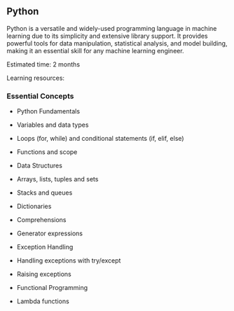 ## Python

Python is a versatile and widely-used programming language in machine learning due to its simplicity and extensive library support. It provides powerful tools for data manipulation, statistical analysis, and model building, making it an essential skill for any machine learning engineer.

Estimated time: 2 months

Learning resources: 

### Essential Concepts

- Python Fundamentals
- Variables and data types
- Loops (for, while) and conditional statements (if, elif, else)
- Functions and scope

- Data Structures
- Arrays, lists, tuples and sets
- Stacks and queues
- Dictionaries
- Comprehensions
- Generator expressions

- Exception Handling
- Handling exceptions with try/except
- Raising exceptions

- Functional Programming
- Lambda functions
